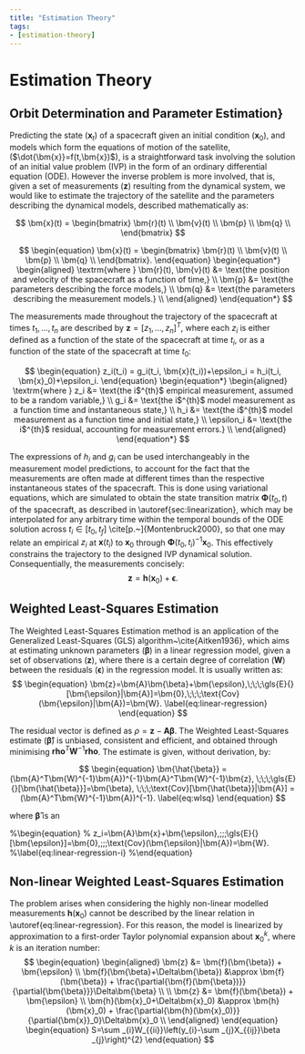 ```yaml
---
title: "Estimation Theory"
tags:
- [estimation-theory]
---
```


# Estimation Theory

## Orbit Determination and Parameter Estimation}

Predicting the state ($\bm{x}_t$) of a spacecraft given an initial condition
($\bm{x}_0$), and models which form the equations of motion of the satellite,
($\dot{\bm{x}}=f(t,\bm{x})$), is a straightforward task involving the solution
of an initial value problem (IVP) in the form of an ordinary differential
equation (ODE). However the inverse problem  is more involved, that is, given a
set of measurements ($\bm{z}$) resulting from the dynamical system, we would
like to estimate the trajectory of the satellite and the parameters describing
the dynamical models, described mathematically as:

$$
\bm{x}(t) =
\begin{bmatrix}
    \bm{r}(t) \\
    \bm{v}(t) \\
    \bm{p} \\
    \bm{q} \\
\end{bmatrix}
$$

$$
\begin{equation}
    \bm{x}(t) =
    \begin{bmatrix}
        \bm{r}(t) \\
        \bm{v}(t) \\
        \bm{p} \\
        \bm{q} \\
    \end{bmatrix}.
\end{equation}
\begin{equation*}
    \begin{aligned}
        \textrm{where  }
            \bm{r}(t), \bm{v}(t) &= \text{the position and velocity of the spacecraft as a function of time,} \\
            \bm{p}               &= \text{the parameters describing the force models,} \\
            \bm{q}               &= \text{the parameters describing the measurement models.} \\
    \end{aligned}
\end{equation*}
$$

The measurements made throughout the trajectory of the spacecraft at times
$t_1,...,t_n$ are described by $\bm{z}=[z_1,...,z_n]^T$, where each $z_i$ is
either defined as a function of the state of the spacecraft at time $t_i$, or
as a function of the state of the spacecraft at time $t_0$:

$$
\begin{equation}
    z_i(t_i) = g_i(t_i, \bm{x}(t_i))+\epsilon_i = h_i(t_i, \bm{x}_0)+\epsilon_i.
\end{equation}
\begin{equation*}
    \begin{aligned}
        \textrm{where  }
            z_i &= \text{the i$^{th}$ empirical measurement, assumed to be a random variable,} \\
            g_i &= \text{the i$^{th}$ model measurement as a function time and instantaneous state,} \\
            h_i &= \text{the i$^{th}$ model measurement as a function time and initial state,} \\
            \epsilon_i &= \text{the i$^{th}$ residual, accounting for measurement errors.} \\
    \end{aligned}
\end{equation*}
$$

The expressions of $h_i$ and $g_i$ can be used interchangeably in the
measurement model predictions, to account for the fact that the measurements are
often made at different times than the respective instantaneous states of the
spacecraft. This is done using variational equations, which are simulated to
obtain the state transition matrix $\bm{\Phi}(t_0, t)$ of the spacecraft, as
described in \autoref{sec:linearization}, which may be interpolated for any
arbitrary time within the temporal bounds of the ODE solution across
$t_i\in[t_0, t_f]$ \cite[p.~]{Montenbruck2000}, so that one may relate an
empirical $z_i$ at $\bm{x}(t_i)$ to $\bm{x}_0$ through $\bm{\Phi}(t_0,
t_i)^{-1}\bm{x}_0$. This effectively constrains the trajectory to the designed
IVP dynamical solution. Consequentially, the measurements concisely:
$$
\begin{equation}
    \bm{z} = \bm{h}(\bm{x}_0) + \bm{\epsilon}.
\end{equation}
$$

## Weighted Least-Squares Estimation

The Weighted Least-Squares Estimation method is an application of the
Generalized Least-Squares (GLS) algorithm~\cite{Aitken1936}, which aims at
estimating unknown parameters ($\bm{\beta}$) in a linear regression model, given a
set of observations ($\bm{z}$), where there is a certain degree of correlation
($\bm{W}$) between the residuals ($\bm{\epsilon}$) in the regression model. It
is usually written as:
$$
\begin{equation}
    \bm{z}=\bm{A}\bm{\beta}+\bm{\epsilon},\;\;\;\gls{E}{}[\bm{\epsilon}|\bm{A}]=\bm{0},\;\;\;\text{Cov}(\bm{\epsilon}|\bm{A})=\bm{W}.
\label{eq:linear-regression}
\end{equation}
$$

The residual vector is defined as $\rho=\bm{z}-\bm{A}\bm{\beta}$. The Weighted
Least-Squares estimate ($\bm{\hat{\beta}}$) is unbiased, consistent and
efficient, and obtained through minimising $\bm{rho}^T\bm{W}^{-1}\bm{rho}$. The
estimate is given, without derivation, by:

$$
\begin{equation}
    \bm{\hat{\beta}} = (\bm{A}^T\bm{W}^{-1}\bm{A})^{-1}\bm{A}^T\bm{W}^{-1}\bm{z},
    \;\;\;\gls{E}{}[\bm{\hat{\beta}}]=\bm{\beta},
    \;\;\;\text{Cov}[\bm{\hat{\beta}}|\bm{A}] = (\bm{A}^T\bm{W}^{-1}\bm{A})^{-1}.
    \label{eq:wlsq}
\end{equation}
$$

where $\bm{\hat{\beta}}$ is an

%\begin{equation}
%    z_i=\bm{A}\bm{x}+\bm{\epsilon},\;\;\;\gls{E}{}[\bm{\epsilon}]=\bm{0},\;\;\;\text{Cov}(\bm{\epsilon}|\bm{A})=\bm{W}.
%\label{eq:linear-regression-i}
%\end{equation}

## Non-linear Weighted Least-Squares Estimation

The problem arises when considering the highly non-linear modelled measurements
$\bm{h}(\bm{x}_0)$  cannot be described by the linear relation in
\autoref{eq:linear-regression}. For this reason, the model is linearized by
approximation to a first-order Taylor polynomial expansion about $\bm{x}_0^k$,
where $k$ is an iteration number:
$$
\begin{equation}
    \begin{aligned}
        \bm{z}                              &=        \bm{f}(\bm{\beta}) + \bm{\epsilon}                                                              \\
        \bm{f}(\bm{\beta}+\Delta\bm{\beta}) &\approx  \bm{f}(\bm{\beta}) + \frac{\partial{\bm{f}(\bm{\beta})}}{\partial{\bm{\beta}}}\Delta\bm{\beta}  \\                                                                  \\
        \bm{z}                              &=        \bm{f}(\bm{\beta}) + \bm{\epsilon}                                                              \\
        \bm{h}(\bm{x}_0+\Delta\bm{x}_0)     &\approx  \bm{h}(\bm{x}_0) + \frac{\partial{\bm{h}(\bm{x}_0)}}{\partial{\bm{x}}_0}\Delta\bm{x}_0          \\
    \end{aligned}
\end{equation}
\begin{equation}
    S=\sum _{i}W_{{ii}}\left(y_{i}-\sum _{j}X_{{ij}}\beta _{j}\right)^{2}
\end{equation}
$$
